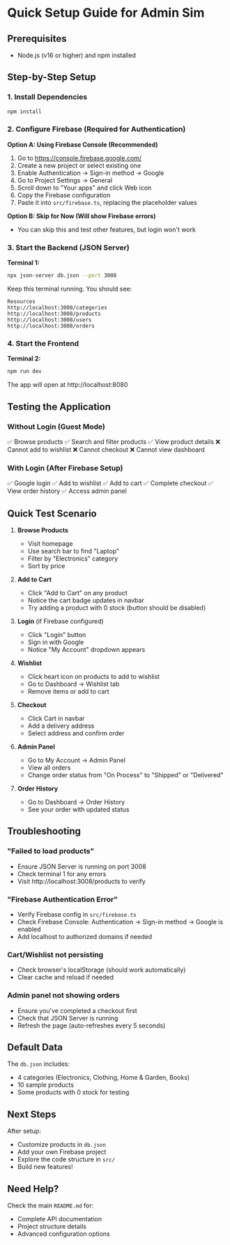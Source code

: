 # Quick Setup Guide for Admin Sim

## Prerequisites
- Node.js (v16 or higher) and npm installed

## Step-by-Step Setup

### 1. Install Dependencies
```bash
npm install
```

### 2. Configure Firebase (Required for Authentication)

**Option A: Using Firebase Console (Recommended)**
1. Go to https://console.firebase.google.com/
2. Create a new project or select existing one
3. Enable Authentication → Sign-in method → Google
4. Go to Project Settings → General
5. Scroll down to "Your apps" and click Web icon
6. Copy the Firebase configuration
7. Paste it into `src/firebase.ts`, replacing the placeholder values

**Option B: Skip for Now (Will show Firebase errors)**
- You can skip this and test other features, but login won't work

### 3. Start the Backend (JSON Server)

**Terminal 1:**
```bash
npx json-server db.json --port 3008
```

Keep this terminal running. You should see:
```
Resources
http://localhost:3008/categories
http://localhost:3008/products
http://localhost:3008/users
http://localhost:3008/orders
```

### 4. Start the Frontend

**Terminal 2:**
```bash
npm run dev
```

The app will open at http://localhost:8080

## Testing the Application

### Without Login (Guest Mode)
✅ Browse products
✅ Search and filter products
✅ View product details
❌ Cannot add to wishlist
❌ Cannot checkout
❌ Cannot view dashboard

### With Login (After Firebase Setup)
✅ Google login
✅ Add to wishlist
✅ Add to cart
✅ Complete checkout
✅ View order history
✅ Access admin panel

## Quick Test Scenario

1. **Browse Products**
   - Visit homepage
   - Use search bar to find "Laptop"
   - Filter by "Electronics" category
   - Sort by price

2. **Add to Cart**
   - Click "Add to Cart" on any product
   - Notice the cart badge updates in navbar
   - Try adding a product with 0 stock (button should be disabled)

3. **Login** (if Firebase configured)
   - Click "Login" button
   - Sign in with Google
   - Notice "My Account" dropdown appears

4. **Wishlist**
   - Click heart icon on products to add to wishlist
   - Go to Dashboard → Wishlist tab
   - Remove items or add to cart

5. **Checkout**
   - Click Cart in navbar
   - Add a delivery address
   - Select address and confirm order

6. **Admin Panel**
   - Go to My Account → Admin Panel
   - View all orders
   - Change order status from "On Process" to "Shipped" or "Delivered"

7. **Order History**
   - Go to Dashboard → Order History
   - See your order with updated status

## Troubleshooting

### "Failed to load products"
- Ensure JSON Server is running on port 3008
- Check terminal 1 for any errors
- Visit http://localhost:3008/products to verify

### "Firebase Authentication Error"
- Verify Firebase config in `src/firebase.ts`
- Check Firebase Console: Authentication → Sign-in method → Google is enabled
- Add localhost to authorized domains if needed

### Cart/Wishlist not persisting
- Check browser's localStorage (should work automatically)
- Clear cache and reload if needed

### Admin panel not showing orders
- Ensure you've completed a checkout first
- Check that JSON Server is running
- Refresh the page (auto-refreshes every 5 seconds)

## Default Data

The `db.json` includes:
- 4 categories (Electronics, Clothing, Home & Garden, Books)
- 10 sample products
- Some products with 0 stock for testing

## Next Steps

After setup:
- Customize products in `db.json`
- Add your own Firebase project
- Explore the code structure in `src/`
- Build new features!

## Need Help?

Check the main `README.md` for:
- Complete API documentation
- Project structure details
- Advanced configuration options
